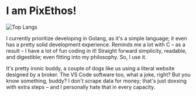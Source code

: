 # I am PixEthos!

![Top Langs](https://github-readme-stats.vercel.app/api/top-langs/?username=PixEthos&layout=compact)

I currently prioritize developing in Golang, as it's a simple language; it even has a pretty solid development experience. Reminds me a lot with C – as a result – I have a lot of fun coding in it! Straight forward simplicity, readable, and digestible; even fitting into my philosophy. So, I use it. 

It's pretty ironic buddy, a couple of dogs like us using a literal website designed by a broker. The VS Code software too, what a joke, right? But you know something, buddy? I don't scrape data for money; that's just doxxing with extra steps – and I personally hate that in every capacity.
